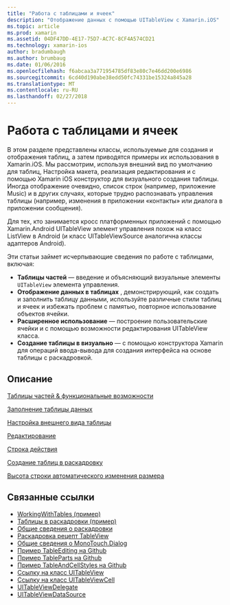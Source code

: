 ```yaml
---
title: "Работа с таблицами и ячеек"
description: "Отображение данных с помощью UITableView с Xamarin.iOS"
ms.topic: article
ms.prod: xamarin
ms.assetid: 04DF47DD-4E17-75D7-AC7C-8CF4A574CD21
ms.technology: xamarin-ios
author: bradumbaugh
ms.author: brumbaug
ms.date: 01/06/2016
ms.openlocfilehash: f6abcaa3a771954785df83e80c7e46dd200e6986
ms.sourcegitcommit: 6cd40d190abe38edd50fc74331be15324a845a28
ms.translationtype: MT
ms.contentlocale: ru-RU
ms.lasthandoff: 02/27/2018
---
```

# <a name="working-with-tables-and-cells"></a>Работа с таблицами и ячеек


В этом разделе представлены классы, используемые для создания и отображения таблиц, а затем приводятся примеры их использования в Xamarin.iOS. Мы рассмотрим, используя внешний вид по умолчанию для таблиц, Настройка макета, реализация редактирования и с помощью Xamarin iOS конструктор для визуального создания таблицы. Иногда отображение очевидно, список строк (например, приложение Music) и в других случаях, которые трудно распознавать управления таблицы (например, изменения в приложении «контакты» или диалога в приложении сообщения).

Для тех, кто занимается кросс платформенных приложений с помощью Xamarin.Android UITableView элемент управления похож на класс ListView в Android (и класс UITableViewSource аналогична классы адаптеров Android).

Эти статьи займет исчерпывающие сведения по работе с таблицами, включая:

-   **Таблицы частей** — введение и объясняющий визуальные элементы `UITableView` элемента управления. 
-   **Отображение данных в таблицах** , демонстрирующий, как создать и заполнить таблицу данными, используйте различные стили таблиц и ячеек и избежать проблем с памятью, повторное использование объектов ячейки. 
-   **Расширенное использование** — построение пользовательские ячейки и с помощью возможности редактирования UITableView класса. 
-   **Создание таблицы в визуально** — с помощью конструктора Xamarin для операций ввода-вывода для создания интерфейса на основе таблицы с раскадровкой. 


## <a name="contents"></a>Описание

 [Таблицы частей &amp; функциональные возможности](~/ios/user-interface/controls/tables/table-parts-and-functionality.md)

 [Заполнение таблицы данных](~/ios/user-interface/controls/tables/populating-a-table-with-data.md)

 [Настройка внешнего вида таблицы](~/ios/user-interface/controls/tables/customizing-table-appearance.md)

 [Редактирование](~/ios/user-interface/controls/tables/editing.md)
 
 [Строка действия](~/ios/user-interface/controls/tables/row-action.md)

 [Создание таблиц в раскадровку](~/ios/user-interface/controls/tables/creating-tables-in-a-storyboard.md)
 
 [Высота строки автоматического изменения размера](~/ios/user-interface/controls/tables/autosizing-row-height.md)


## <a name="related-links"></a>Связанные ссылки

- [WorkingWithTables (пример)](https://developer.xamarin.com/samples/monotouch/WorkingWithTables/)
- [Таблицы в раскадровки (пример)](https://developer.xamarin.com/samples/monotouch/StoryboardTable/)
- [Общие сведения о раскадровки](~/ios/user-interface/storyboards/index.md)
- [Раскадровка рецепт TableView](https://developer.xamarin.com/recipes/ios/general/storyboard/storyboard_a_tableview)
- [Общие сведения о MonoTouch.Dialog](~/ios/user-interface/monotouch.dialog/index.md)
- [Пример TableEditing на Github](https://github.com/xamarin/monotouch-samples/tree/master/TableEditing)
- [Пример TableParts на Github](https://github.com/xamarin/monotouch-samples/tree/master/TableParts)
- [Пример TableAndCellStyles на Github](https://github.com/xamarin/mobile-samples/tree/master/TablesLists)
- [Ссылку на класс UITableView](https://developer.apple.com/library/ios/documentation/UIKit/Reference/UITableView_Class/)
- [Ссылку на класс UITableViewCell](https://developer.apple.com/library/ios/documentation/UIKit/Reference/UITableViewCell_Class/)
- [UITableViewDelegate](https://developer.apple.com/library/ios/documentation/UIKit/Reference/UITableViewDelegate_Protocol/)
- [UITableViewDataSource](https://developer.apple.com/library/ios/documentation/UIKit/Reference/UITableViewDataSource_Protocol/)
